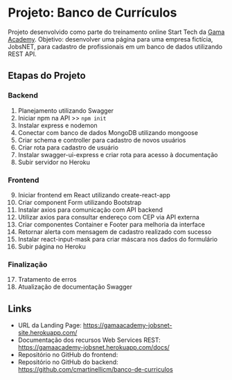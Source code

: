 # Projeto: Banco de Currículos
Projeto desenvolvido como parte do treinamento online Start Tech da [Gama Academy](https://www.gama.academy/). Objetivo: desenvolver uma página para uma empresa fictícia, JobsNET, para cadastro de profissionais em um banco de dados utilizando REST API.

## Etapas do Projeto

### Backend

1. Planejamento utilizando Swagger
2. Iniciar npm na API >> `npm init`
3. Instalar express e nodemon
4. Conectar com banco de dados MongoDB utilizando mongoose
5. Criar schema e controller para cadastro de novos usuários
6. Criar rota para cadastro de usuário
7. Instalar swagger-ui-express e criar rota para acesso à documentação
8. Subir servidor no Heroku

### Frontend

9. Iniciar frontend em React utilizando create-react-app 
10. Criar component Form utilizando Bootstrap
11. Instalar axios para comunicação com API backend
12. Utilizar axios para consultar endereço com CEP via API externa
13. Criar componentes Container e Footer para melhoria da interface
14. Retornar alerta com mensagem de cadastro realizado com sucesso
15. Instalar react-input-mask para criar máscara nos dados do formulário
16. Subir página no Heroku

### Finalização

17. Tratamento de erros
18. Atualização de documentação Swagger

## Links

- URL da Landing Page: https://gamaacademy-jobsnet-site.herokuapp.com/
- Documentação dos recursos Web Services REST: https://gamaacademy-jobsnet.herokuapp.com/docs/
- Repositório no GitHub do frontend: 
- Repositório no GitHub do backend: https://github.com/cmartinellicm/banco-de-curriculos